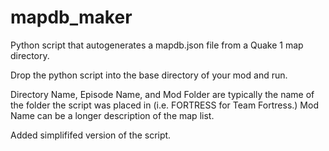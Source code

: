 # mapdb_maker
Python script that autogenerates a mapdb.json file from a Quake 1 map directory.

Drop the python script into the base directory of your mod and run.  

Directory Name, Episode Name, and Mod Folder are typically the name of the folder the script was placed in (i.e. FORTRESS for Team Fortress.)  Mod Name can be a longer description of the map list.

Added simplififed version of the script.
